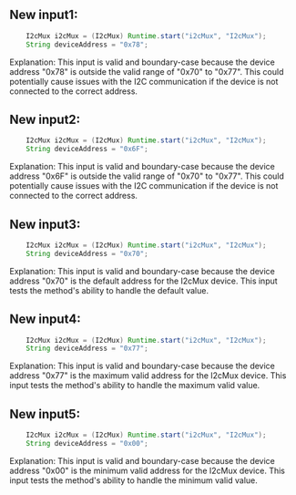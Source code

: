## New input1:
```java
    I2cMux i2cMux = (I2cMux) Runtime.start("i2cMux", "I2cMux");
    String deviceAddress = "0x78";
```
Explanation: This input is valid and boundary-case because the device address "0x78" is outside the valid range of "0x70" to "0x77". This could potentially cause issues with the I2C communication if the device is not connected to the correct address.

## New input2:
```java
    I2cMux i2cMux = (I2cMux) Runtime.start("i2cMux", "I2cMux");
    String deviceAddress = "0x6F";
```
Explanation: This input is valid and boundary-case because the device address "0x6F" is outside the valid range of "0x70" to "0x77". This could potentially cause issues with the I2C communication if the device is not connected to the correct address.

## New input3:
```java
    I2cMux i2cMux = (I2cMux) Runtime.start("i2cMux", "I2cMux");
    String deviceAddress = "0x70";
```
Explanation: This input is valid and boundary-case because the device address "0x70" is the default address for the I2cMux device. This input tests the method's ability to handle the default value.

## New input4:
```java
    I2cMux i2cMux = (I2cMux) Runtime.start("i2cMux", "I2cMux");
    String deviceAddress = "0x77";
```
Explanation: This input is valid and boundary-case because the device address "0x77" is the maximum valid address for the I2cMux device. This input tests the method's ability to handle the maximum valid value.

## New input5:
```java
    I2cMux i2cMux = (I2cMux) Runtime.start("i2cMux", "I2cMux");
    String deviceAddress = "0x00";
```
Explanation: This input is valid and boundary-case because the device address "0x00" is the minimum valid address for the I2cMux device. This input tests the method's ability to handle the minimum valid value.
